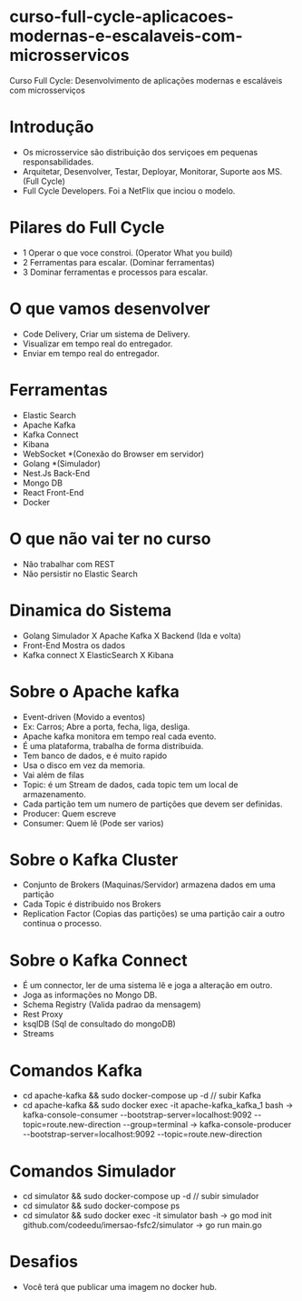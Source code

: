 # curso-full-cycle-aplicacoes-modernas-e-escalaveis-com-microsservicos
Curso Full Cycle: Desenvolvimento de aplicações modernas e escaláveis com microsserviços

# Introdução
- Os microsservice são distribuição dos serviçoes em pequenas responsabilidades.
- Arquitetar, Desenvolver, Testar, Deployar, Monitorar, Suporte aos MS. (Full Cycle)
- Full Cycle Developers. Foi a NetFlix que inciou o modelo. 

# Pilares do Full Cycle
- 1 Operar o que voce constroi. (Operator What you build)
- 2 Ferramentas para escalar. (Dominar ferramentas)
- 3 Dominar ferramentas e processos para escalar. 

# O que vamos desenvolver
- Code Delivery, Criar um sistema de Delivery.
- Visualizar em tempo real do entregador.
- Enviar em tempo real do entregador.

# Ferramentas
- Elastic Search
- Apache Kafka
- Kafka Connect
- Kibana
- WebSocket *(Conexão do Browser em servidor)
- Golang *(Simulador)
- Nest.Js Back-End
- Mongo DB
- React Front-End
- Docker

# O que não vai ter no curso 
- Não trabalhar com REST
- Não persistir no Elastic Search

# Dinamica do Sistema
- Golang Simulador X Apache Kafka X Backend (Ida e volta)
- Front-End Mostra os dados
- Kafka connect X ElasticSearch X Kibana

# Sobre o Apache kafka
- Event-driven (Movido a eventos)
- Ex: Carros; Abre a porta, fecha, liga, desliga.
- Apache kafka monitora em tempo real cada evento.
- É uma plataforma, trabalha de forma distribuida.
- Tem banco de dados, e é muito rapido
- Usa o disco em vez da memoria.
- Vai além de filas
- Topic: é um Stream de dados, cada topic tem um local de armazenamento.
- Cada partição tem um numero de partições que devem ser definidas.
- Producer: Quem escreve 
- Consumer: Quem lê (Pode ser varios)

# Sobre o Kafka Cluster
- Conjunto de Brokers (Maquinas/Servidor) armazena dados em uma partição
- Cada Topic é distribuido nos Brokers
- Replication Factor (Copias das partições) se uma partição cair a outro continua o processo.

# Sobre o Kafka Connect
- É um connector, ler de uma sistema lê e joga a alteração em outro.
- Joga as informações no Mongo DB.
- Schema Registry (Valida padrao da mensagem)
- Rest Proxy
- ksqlDB (Sql de consultado do mongoDB)
- Streams

# Comandos Kafka
- cd apache-kafka && sudo docker-compose up -d //   subir Kafka
- cd apache-kafka && sudo docker exec -it apache-kafka_kafka_1 bash
 -> kafka-console-consumer --bootstrap-server=localhost:9092 --topic=route.new-direction --group=terminal
 -> kafka-console-producer --bootstrap-server=localhost:9092 --topic=route.new-direction

# Comandos Simulador
- cd simulator && sudo docker-compose up -d //   subir simulador
- cd simulator && sudo docker-compose ps
- cd simulator && sudo docker exec -it simulator bash
 -> go mod init github.com/codeedu/imersao-fsfc2/simulator
 -> go run main.go

# Desafios
- Você terá que publicar uma imagem no docker hub.


